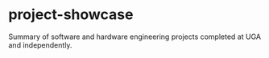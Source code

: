 # project-showcase
Summary of software and hardware engineering projects completed at UGA and independently.
